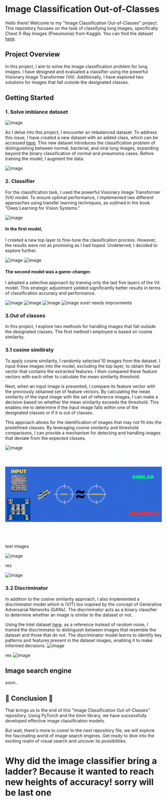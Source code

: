 # Image Classification Out-of-Classes

Hello there! Welcome to my "Image Classification Out-of-Classes" project. This repository focuses on the task of classifying lung images, specifically Chest X-Ray Images (Pneumonia) from Kaggle. You can find the dataset [here](https://www.kaggle.com/datasets/paultimothymooney/chest-xray-pneumonia).

## Project Overview

In this project, I aim to solve the image classification problem for lung images. I have designed and evaluated a classifier using the powerful Visionary Image Transformer (Vit). Additionally, I have explored two solutions for images that fall outside the designated classes.

## Getting Started

### 1. Solve imblance dataset
![image](https://github.com/AhPro7/image-classification-out-of-classes/assets/39713678/014704d1-8316-49bd-a8a7-09c20e7e472f)

As I delve into this project, I encounter an imbalanced dataset. To address this issue, I have created a new dataset with an added class, which can be accessed [here](https://www.kaggle.com/datasets/ahmedhaytham/chest-xray-images-pneumonia-with-new-class). This new dataset introduces the classification problem of distinguishing between normal, bacterial, and viral lung images, expanding beyond the binary classification of normal and pneumonia cases. Before training the model, I augment the data

![image](https://github.com/AhPro7/image-classification-out-of-classes/assets/39713678/b48d2fcb-bb88-4d83-80ba-1f347ca5ad26)

### 2. Classifier
For the classification task, I used the powerful Visionary Image Transformer (Vit) model. To ensure optimal performance, I implemented two different approaches using transfer learning techniques, as outlined in the book "Deep Learning for Vision Systems."

![image](https://github.com/AhPro7/image-classification-out-of-classes/assets/39713678/51a59f2e-a7e8-431d-8f7e-ea4ee43edb44)

#### In the first model,
I created a new top layer to fine-tune the classification process. However, the results were not as promising as I had hoped. Undeterred, I decided to explore further.

![image](https://github.com/AhPro7/image-classification-out-of-classes/assets/39713678/05ec5961-4159-43a2-990d-ad114905b65a)
![image](https://github.com/AhPro7/image-classification-out-of-classes/assets/39713678/33918eb6-d364-4016-a50c-396daad7ce60)

#### The second model was a game-changer.
I adopted a selective approach by training only the last five layers of the Vit model. This strategic adjustment yielded significantly better results in terms of classification accuracy and performance.

![image](https://github.com/AhPro7/image-classification-out-of-classes/assets/39713678/4930344d-d943-4486-83e1-5a562d890089)
![image](https://github.com/AhPro7/image-classification-out-of-classes/assets/39713678/2fc328d5-6ace-4760-b023-caba7bd4c5a4)
![image](https://github.com/AhPro7/image-classification-out-of-classes/assets/39713678/d78b2127-7816-4123-8f0c-68d6e9fb18a0)
![image](https://github.com/AhPro7/image-classification-out-of-classes/assets/39713678/89e6b6dc-0874-4902-a02c-4b956c725433)
sure! needs improvments

### 3.Out of classes
In this project, I explore two methods for handling images that fall outside the designated classes. The first method I employed is based on cosine similarity.

### 3.1 cosine similiraty
To apply cosine similarity, I randomly selected 10 images from the dataset. I input these images into the model, excluding the top layer, to obtain the last vector that contains the extracted features. I then compared these feature vectors with each other to calculate the mean similarity threshold. <br/>

Next, when an input image is presented, I compare its feature vector with the previously obtained set of feature vectors. By calculating the mean similarity of the input image with the set of reference images, I can make a decision based on whether the mean similarity exceeds the threshold. This enables me to determine if the input image falls within one of the designated classes or if it is out of classes.<br/>

This approach allows for the identification of images that may not fit into the predefined classes. By leveraging cosine similarity and threshold comparisons, I can provide a mechanism for detecting and handling images that deviate from the expected classes.

![image](https://github.com/AhPro7/image-classification-out-of-classes/assets/39713678/51f8ee19-094d-4aec-96ac-a2974c9c00e7)
![](siml.gif)

test images

![image](https://github.com/AhPro7/image-classification-out-of-classes/assets/39713678/4fa3c8d3-8511-4e41-8030-3b7850e4702e)

res

![image](https://github.com/AhPro7/image-classification-out-of-classes/assets/39713678/1f8577a7-cb38-45eb-b138-2691b17595a3)

### 3.2 Discriminator
In addition to the cosine similarity approach, I also implemented a discriminator model which is (VIT) too inspired by the concept of Generative Adversarial Networks (GANs). The discriminator acts as a binary classifier to determine whether an image is similar to the dataset or not.

Using the Intel dataset [here](https://www.kaggle.com/datasets/puneet6060/intel-image-classification). as a reference instead of random noise, I trained the discriminator to distinguish between images that resemble the dataset and those that do not. The discriminator model learns to identify key patterns and features present in the dataset images, enabling it to make informed decisions.
![image](https://github.com/AhPro7/image-classification-out-of-classes/assets/39713678/3d321f8b-b523-464c-bc47-415b40f1b62e)

res
![image](https://github.com/AhPro7/image-classification-out-of-classes/assets/39713678/da4d672d-4895-467b-b013-f903a9ffb7fe)

## Image search engine
soon..

## 🎉 Conclusion 🎉

That brings us to the end of this "Image Classification Out-of-Classes" repository. Using PyTorch and the timm library, we have successfully developed effective image classification models.

But wait, there's more to come! In the next repository file, we will explore the fascinating world of image search engines. Get ready to dive into the exciting realm of visual search and uncover its possibilities.


 # Why did the image classifier bring a ladder? Because it wanted to reach new heights of accuracy! **sorry will be last one**




